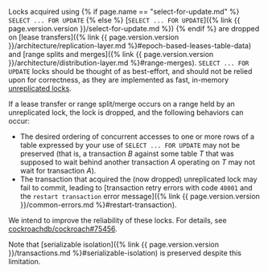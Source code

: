 Locks acquired using {% if page.name == "select-for-update.md" %} `SELECT ... FOR UPDATE` {% else %} [`SELECT ... FOR UPDATE`]({% link {{ page.version.version }}/select-for-update.md %}) {% endif %} are dropped on [lease transfers]({% link {{ page.version.version }}/architecture/replication-layer.md %}#epoch-based-leases-table-data) and [range splits and merges]({% link {{ page.version.version }}/architecture/distribution-layer.md %}#range-merges). `SELECT ... FOR UPDATE` locks should be thought of as best-effort, and should not be relied upon for correctness, as they are implemented as fast, in-memory [unreplicated locks](architecture/transaction-layer.html#unreplicated-locks).

If a lease transfer or range split/merge occurs on a range held by an unreplicated lock, the lock is dropped, and the following behaviors can occur:

- The desired ordering of concurrent accesses to one or more rows of a table expressed by your use of `SELECT ... FOR UPDATE` may not be preserved (that is, a transaction _B_ against some table _T_ that was supposed to wait behind another transaction _A_ operating on _T_ may not wait for transaction _A_).
- The transaction that acquired the (now dropped) unreplicated lock may fail to commit, leading to [transaction retry errors with code `40001` and the `restart transaction` error message]({% link {{ page.version.version }}/common-errors.md %}#restart-transaction).

We intend to improve the reliability of these locks. For details, see [cockroachdb/cockroach#75456](https://github.com/cockroachdb/cockroach/issues/75456).

Note that [serializable isolation]({% link {{ page.version.version }}/transactions.md %}#serializable-isolation) is preserved despite this limitation.
